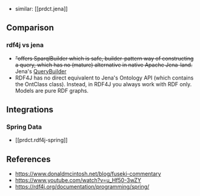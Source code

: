 
- similar: [[prdct.jena]]

## Comparison

### rdf4j vs jena

- ~~"offers SparqlBuilder which is safe, builder-pattern way of constructing a query, which has no (mature) alternative in native Apache Jena-land.~~ Jena's [QueryBuilder](https://jena.apache.org/documentation/extras/querybuilder/)
- RDF4J has no direct equivalent to Jena's Ontology API (which contains the OntClass class). Instead, in RDF4J you always work with RDF only. Models are pure RDF graphs.

## Integrations

### Spring Data

- [[prdct.rdf4j-spring]]


## References

- https://www.donaldmcintosh.net/blog/fuseki-commentary
- https://www.youtube.com/watch?v=u_Hf50-3wZY
- https://rdf4j.org/documentation/programming/spring/